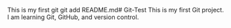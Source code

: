 This is my first git git add README.md# Git-Test
This is my first Git project.  
I am learning Git, GitHub, and version control.
